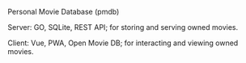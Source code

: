 Personal Movie Database (pmdb)

Server: GO, SQLite, REST API; for storing and serving owned movies.

Client: Vue, PWA, Open Movie DB; for interacting and viewing owned movies.


